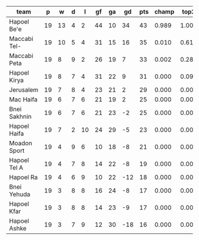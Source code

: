 |     team     | p  | w  | d | l  | gf | ga | gd  | pts | champ | top2  | top3  | top4  |  5-7  | bot4  | bot3  | bot2  |
|--------------|----|----|---|----|----|----|-----|-----|-------|-------|-------|-------|-------|-------|-------|-------|
| Hapoel Be'e  | 19 | 13 | 4 |  2 | 44 | 10 |  34 |  43 | 0.989 | 1.000 | 1.000 | 1.000 | 0.000 | 0.000 | 0.000 | 0.000|
| Maccabi Tel- | 19 | 10 | 5 |  4 | 31 | 15 |  16 |  35 | 0.010 | 0.614 | 0.881 | 0.973 | 0.027 | 0.000 | 0.000 | 0.000|
| Maccabi Peta | 19 |  8 | 9 |  2 | 26 | 19 |   7 |  33 | 0.002 | 0.283 | 0.690 | 0.898 | 0.102 | 0.000 | 0.000 | 0.000|
| Hapoel Kirya | 19 |  8 | 7 |  4 | 31 | 22 |   9 |  31 | 0.000 | 0.091 | 0.329 | 0.697 | 0.299 | 0.000 | 0.000 | 0.000|
| Jerusalem    | 19 |  7 | 8 |  4 | 23 | 21 |   2 |  29 | 0.000 | 0.009 | 0.061 | 0.232 | 0.698 | 0.001 | 0.000 | 0.000|
| Mac Haifa    | 19 |  6 | 7 |  6 | 21 | 19 |   2 |  25 | 0.000 | 0.002 | 0.024 | 0.103 | 0.730 | 0.007 | 0.002 | 0.000|
| Bnei Sakhnin | 19 |  6 | 7 |  6 | 21 | 23 |  -2 |  25 | 0.000 | 0.002 | 0.015 | 0.092 | 0.708 | 0.012 | 0.004 | 0.001|
| Hapoel Haifa | 19 |  7 | 2 | 10 | 24 | 29 |  -5 |  23 | 0.000 | 0.000 | 0.001 | 0.005 | 0.185 | 0.160 | 0.064 | 0.019|
| Moadon Sport | 19 |  4 | 9 |  6 | 10 | 18 |  -8 |  21 | 0.000 | 0.000 | 0.000 | 0.001 | 0.087 | 0.360 | 0.194 | 0.081|
| Hapoel Tel A | 19 |  4 | 7 |  8 | 14 | 22 |  -8 |  19 | 0.000 | 0.000 | 0.000 | 0.000 | 0.119 | 0.318 | 0.183 | 0.083|
| Hapoel Ra    | 19 |  4 | 6 |  9 | 10 | 22 | -12 |  18 | 0.000 | 0.000 | 0.000 | 0.000 | 0.022 | 0.675 | 0.489 | 0.297|
| Bnei Yehuda  | 19 |  3 | 8 |  8 | 16 | 24 |  -8 |  17 | 0.000 | 0.000 | 0.000 | 0.000 | 0.014 | 0.712 | 0.531 | 0.325|
| Hapoel Kfar  | 19 |  3 | 8 |  8 | 14 | 23 |  -9 |  17 | 0.000 | 0.000 | 0.000 | 0.000 | 0.009 | 0.805 | 0.650 | 0.447|
| Hapoel Ashke | 19 |  3 | 7 |  9 | 12 | 30 | -18 |  16 | 0.000 | 0.000 | 0.000 | 0.000 | 0.001 | 0.948 | 0.882 | 0.748|

